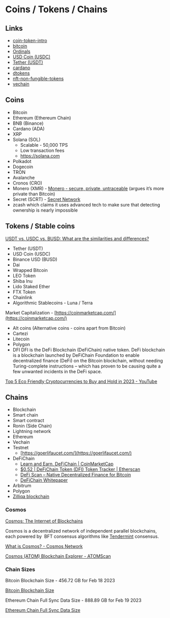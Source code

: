 # Coins / Tokens / Chains

## Links

- [coin-token-intro](decentralized-applications/coins-tokens-chains/coin-token-intro.md)
- [bitcoin](decentralized-applications/coins-tokens-chains/bitcoin.md)
- [Ordinals](decentralized-applications/coins-tokens-chains/ordinals.md)
- [USD Coin (USDC)](decentralized-applications/coins-tokens-chains/usdc.md)
- [Tether (USDT)](decentralized-applications/coins-tokens-chains/usdt.md)
- [cardano](decentralized-applications/coins-tokens-chains/cardano.md)
- [dtokens](decentralized-applications/coins-tokens-chains/dtokens.md)
- [nft-non-fungible-tokens](decentralized-applications/coins-tokens-chains/nft-non-fungible-tokens.md)
- [vechain](decentralized-applications/coins-tokens-chains/vechain.md)

## Coins

- Bitcoin
- Ethereum (Ethereum Chain)
- BNB (Binance)
- Cardano (ADA)
- XRP
- Solana (SOL)
  - Scalable - 50,000 TPS
  - Low transaction fees
  - <https://solana.com>
- Polkadot
- Dogecoin
- TRON
- Avalanche
- Cronos (CRO)
- Monero (XMR) - [Monero - secure, private, untraceable](https://www.getmonero.org/) (argues it’s more private than Bitcoin)
- Secret (SCRT) - [Secret Network](https://scrt.network/)
- zcash which claims it uses advanced tech to make sure that detecting ownership is nearly impossible

## Tokens / Stable coins

[USDT vs. USDC vs. BUSD: What are the similarities and differences?](https://cointelegraph.com/learn/usdt-vs-usdc-vs-busd-what-are-the-similarities-and-differences)

- Tether (USDT)
- USD Coin (USDC)
- Binance USD (BUSD)
- Dai
- Wrapped Bitcoin
- LEO Token
- Shiba Inu
- Lido Staked Ether
- FTX Token
- Chainlink
- Algorithmic Stablecoins - Luna / Terra

Market Capitalization - [https://coinmarketcap.com/](https://coinmarketcap.com/)

- Alt coins (Alternative coins - coins apart from Bitcoin)
- Cartezi
- Litecoin
- Polygon
- DFI
  DFI is the DeFi Blockchain (DeFiChain) native token. DeFi blockchain is a blockchain launched by DeFiChain Foundation to enable decentralized finance (DeFi) on the Bitcoin blockchain, without needing Turing-complete instructions – which has proven to be causing quite a few unwanted incidents in the DeFi space.

[Top 5 Eco Friendly Cryptocurrencies to Buy and Hold in 2023 - YouTube](https://www.youtube.com/watch?v=7XV3TFISzUk)

## Chains

- Blockchain
- Smart chain
- Smart contract
- Ronin (Side Chain)
- Lightning network
- Ethereum
- Vechain
- Testnet
  - [https://goerlifaucet.com/](https://goerlifaucet.com/)
- DeFiChain
  - [Learn and Earn, DeFiChain | CoinMarketCap](https://coinmarketcap.com/earn/project/defichain)
  - [$0.52 | DeFiChain Token (DFI) Token Tracker | Etherscan](https://etherscan.io/token/0x8fc8f8269ebca376d046ce292dc7eac40c8d358a)
  - [DeFi Scan – Native Decentralized Finance for Bitcoin](https://defiscan.live/)
  - [DeFiChain Whitepaper](https://defichain.com/white-paper/)
- Arbitrum
- Polygon
- [Zilliqa blockchain](https://www.zilliqa.com/what-is-zil)

### Cosmos

[Cosmos: The Internet of Blockchains](https://cosmos.network/)

Cosmos is a decentralized network of independent parallel blockchains, each powered by  BFT consensus algorithms like [Tendermint](https://v1.cosmos.network/intro#what-is-tendermint-core-and-the-abci) consensus.

[What is Cosmos? - Cosmos Network](https://v1.cosmos.network/intro)

[Cosmos (ATOM) Blockchain Explorer - ATOMScan](https://atomscan.com/)

### Chain Sizes

Bitcoin Blockchain Size - 456.72 GB for Feb 18 2023

[Bitcoin Blockchain Size](https://ycharts.com/indicators/bitcoin_blockchain_size)

Ethereum Chain Full Sync Data Size - 888.89 GB for Feb 19 2023

[Ethereum Chain Full Sync Data Size](https://ycharts.com/indicators/ethereum_chain_full_sync_data_size)
